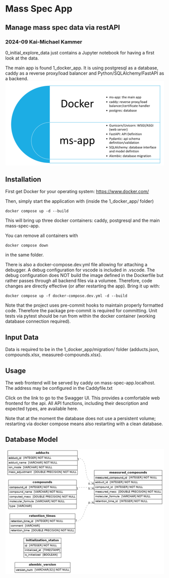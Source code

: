 # Mass Spec App
## Manage mass spec data via restAPI
### 2024-09 Kai-Michael Kammer
0_initial_explore_data just contains a Jupyter notebook for having a first look at the data.


The main app is found 1_docker_app. It is using postgresql as a database, caddy as a reverse proxy/load balancer and Python/SQLAlchemy/FastAPI as a backend.
![App Overview](images/app_overview.png?raw=true)
## Installation
First get Docker for your operating system: https://www.docker.com/

Then, simply start the application with (inside the 1_docker_app/ folder)

    docker compose up -d --build


This will bring up three docker containers: caddy, postgresql and the main mass-spec-app.

You can remove all containers with

    docker compose down

in the same folder.

There is also a docker-compose.dev.yml file allowing for attaching a debugger. A debug configuration for vscode is included in .vscode.
The debug configuration does NOT build the image defined in the Dockerfile but rather passes through all backend files via a volumee. Therefore, code changes are directly effective (or after restarting the app). Bring it up with:

    docker compose up -f docker-compose.dev.yml -d --build

Note that the project uses pre-commit hooks to maintain properly formatted code. Therefore the package pre-commit is required for committing.
Unit tests via pytest should be run from within the docker container (working database connection required).

## Input Data
Data is required to be in the 1_docker_app/migration/ folder (adducts.json, compounds.xlsx, measured-compounds.xlsx).

## Usage
The web frontend will be served by caddy on mass-spec-app.localhost.
The address may be configured in the Caddyfile.txt

Click on the link to go to the Swagger UI. This provides a comfortable web frontend for the api.
All API functions, including their description and expected types, are available here.

Note that at the moment the database does not use a persistent volume; restarting via docker compose means also restarting with a clean database.

## Database Model
![App Overview](images/db_model.png?raw=true)
